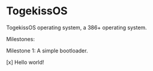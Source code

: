 # TogekissOS
TogekissOS operating system, a 386+ operating system.

Milestones:

Milestone 1: A simple bootloader.

[x] Hello world!
